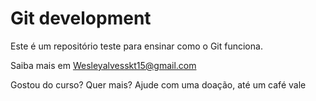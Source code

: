 # Git development
Este é um repositório teste para ensinar como o Git funciona.

Saiba mais em Wesleyalvesskt15@gmail.com

Gostou do curso? Quer mais? Ajude com uma doação, até um café vale
